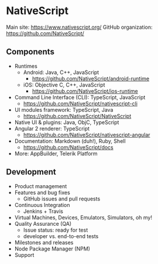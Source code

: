 # NativeScript

Main site: https://www.nativescript.org/
GitHub organization: https://github.com/NativeScript/

## Components
  - Runtimes
    - Android: Java, C++, JavaScript
        - https://github.com/NativeScript/android-runtime
    - iOS: Objective C, C++, JavaScript
        - https://github.com/NativeScript/ios-runtime
  - Command Line Interface (CLI): TypeScript, JavaScript
    - https://github.com/NativeScript/nativescript-cli
  - UI modules framework: TypeScript, Java
    - https://github.com/NativeScript/NativeScript
  - Native UI & plugins: Java, ObjC, TypeScript
  - Angular 2 renderer: TypeScript
    - https://github.com/NativeScript/nativescript-angular
  - Documentation: Markdown (duh!), Ruby, Shell
    - https://github.com/NativeScript/docs
  - More: AppBuilder, Telerik Platform

## Development
  - Product management
  - Features and bug fixes
    - GitHub issues and pull requests
  - Continuous Integration
    - Jenkins + Travis
  - Virtual Machines, Devices, Emulators, Simulators, oh my!
  - Quality Assurance (QA)
    - Issue status: ready for test
    - developer vs. end-to-end tests
  - Milestones and releases
  - Node Package Manager (NPM)
  - Support
